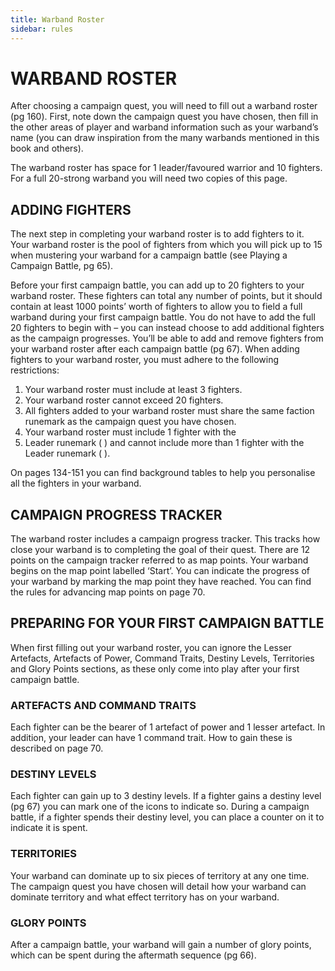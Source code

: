 ```yaml
---
title: Warband Roster
sidebar: rules
---
```

# WARBAND ROSTER

After choosing a campaign quest, you will need to fill out a warband roster (pg 160). First, note down the campaign quest you have chosen, then fill in the other areas of player and warband information such as your warband’s name (you can draw inspiration from the many warbands mentioned in this book and others).

The warband roster has space for 1 leader/favoured warrior and 10 fighters. For a full 20-strong warband you will need two copies of this page.

## ADDING FIGHTERS

The next step in completing your warband roster is to add fighters to it. Your warband roster is the pool of fighters from which you will pick up to 15 when mustering your warband for a campaign battle (see Playing a Campaign Battle, pg 65).

Before your first campaign battle, you can add up to 20 fighters to your warband roster. These fighters can total any number of points, but it should contain at least 1000 points’ worth of fighters to allow you to field a full warband during your first campaign battle. You do not have to add the full 20 fighters to begin with – you can instead choose to add additional fighters as the campaign progresses. You’ll be able to add and remove fighters from your warband roster after each campaign battle (pg 67). When adding fighters to your warband roster, you must adhere to the following restrictions:

1.	Your warband roster must include at least 3 fighters.
2.	Your warband roster cannot exceed 20 fighters.
3.	All fighters added to your warband roster must share the same faction runemark as the campaign quest you have chosen.
4.	Your warband roster must include 1 fighter with the
5.	Leader runemark ( ) and cannot include more than 1 fighter with the Leader runemark ( ).

On pages 134-151 you can find background tables to help you personalise all the fighters in your warband.

## CAMPAIGN PROGRESS TRACKER

The warband roster includes a campaign progress tracker. This tracks how close your warband is to completing the goal of their quest. There are 12 points on the campaign tracker referred to as map points. Your warband begins on the map point labelled ‘Start’. You can indicate the progress of your warband by marking the map point they have reached. You can find the rules for advancing map points on page 70.

## PREPARING FOR YOUR FIRST CAMPAIGN BATTLE

When first filling out your warband roster, you can ignore the Lesser Artefacts, Artefacts of Power, Command Traits, Destiny Levels, Territories and Glory Points sections, as these only come into play after your first campaign battle.

### ARTEFACTS AND COMMAND TRAITS

Each fighter can be the bearer of 1 artefact of power and 1 lesser artefact. In addition, your leader can have 1 command trait. How to gain these is described on page 70.

### DESTINY LEVELS

Each fighter can gain up to 3 destiny levels. If a fighter gains a destiny level (pg 67) you can mark one of the icons to indicate so. During a campaign battle, if a fighter spends their destiny level, you can place a counter on it to indicate it is spent.

### TERRITORIES

Your warband can dominate up to six pieces of territory at any one time. The campaign quest you have chosen will detail how your warband can dominate territory and what effect territory has on your warband.

### GLORY POINTS

After a campaign battle, your warband will gain a number of glory points, which can be spent during the aftermath sequence (pg 66).
